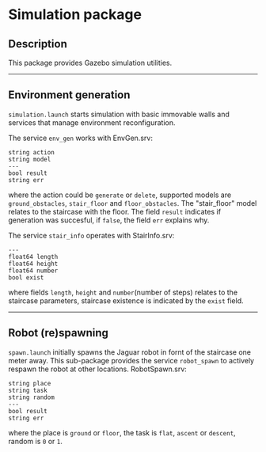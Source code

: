 # Simulation package

## Description
This package provides Gazebo simulation utilities.

- - -
## Environment generation
`simulation.launch` starts simulation with basic immovable walls and services that manage environment reconfiguration.

The service `env_gen` works with EnvGen.srv:
```
string action
string model
---
bool result
string err
```
where the action could be `generate` or `delete`, supported models are `ground_obstacles`, `stair_floor` and `floor_obstacles`. 
The "stair_floor" model relates to the staircase with the floor.
The field `result` indicates if generation was succesful, if `false`, the field `err` explains why.

The service `stair_info` operates with StairInfo.srv:
```
---
float64 length
float64 height
float64 number
bool exist
```
where fields `length`, `height` and `number`(number of steps) relates to the staircase parameters, staircase existence is indicated by the `exist` field.

- - -
## Robot (re)spawning

`spawn.launch` initially spawns the Jaguar robot in fornt of the staircase one meter away.
This sub-package provides the service `robot_spawn` to actively respawn the robot at other locations.
RobotSpawn.srv:

```
string place
string task
string random
---
bool result
string err
```

where the place is `ground` or `floor`, the task is `flat`, `ascent` or `descent`, random is `0` or `1`.


